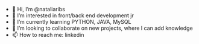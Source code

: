 - 👋 Hi, I’m @nataliaribs
- 👀 I’m interested in front/back end development jr
- 🌱 I’m currently learning PYTHON, JAVA, MySQL
- 💞️ I’m looking to collaborate on new projects, where I can add knowledge
- 📫 How to reach me: linkedin 

<!---
nataliaribs/nataliaribs is a ✨ special ✨ repository because its `README.md` (this file) appears on your GitHub profile.
You can click the Preview link to take a look at your changes.
--->
